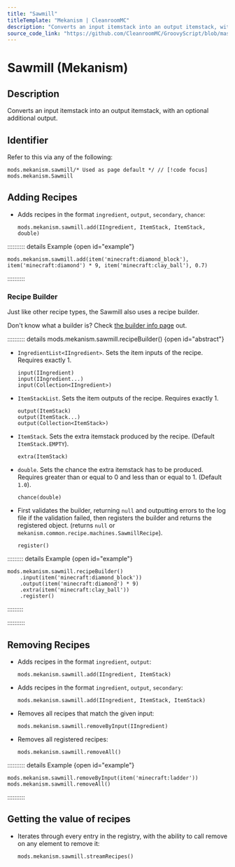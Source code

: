 ```yaml
---
title: "Sawmill"
titleTemplate: "Mekanism | CleanroomMC"
description: "Converts an input itemstack into an output itemstack, with an optional additional output."
source_code_link: "https://github.com/CleanroomMC/GroovyScript/blob/master/src/main/java/com/cleanroommc/groovyscript/compat/mods/mekanism/Sawmill.java"
---
```


# Sawmill (Mekanism)

## Description

Converts an input itemstack into an output itemstack, with an optional additional output.

## Identifier

Refer to this via any of the following:

```groovy:no-line-numbers {1}
mods.mekanism.sawmill/* Used as page default */ // [!code focus]
mods.mekanism.Sawmill
```


## Adding Recipes

- Adds recipes in the format `ingredient`, `output`, `secondary`, `chance`:

    ```groovy:no-line-numbers
    mods.mekanism.sawmill.add(IIngredient, ItemStack, ItemStack, double)
    ```

:::::::::: details Example {open id="example"}
```groovy:no-line-numbers
mods.mekanism.sawmill.add(item('minecraft:diamond_block'), item('minecraft:diamond') * 9, item('minecraft:clay_ball'), 0.7)
```

::::::::::

### Recipe Builder

Just like other recipe types, the Sawmill also uses a recipe builder.

Don't know what a builder is? Check [the builder info page](../../getting_started/builder.md) out.

:::::::::: details mods.mekanism.sawmill.recipeBuilder() {open id="abstract"}
- `IngredientList<IIngredient>`. Sets the item inputs of the recipe. Requires exactly 1.

    ```groovy:no-line-numbers
    input(IIngredient)
    input(IIngredient...)
    input(Collection<IIngredient>)
    ```

- `ItemStackList`. Sets the item outputs of the recipe. Requires exactly 1.

    ```groovy:no-line-numbers
    output(ItemStack)
    output(ItemStack...)
    output(Collection<ItemStack>)
    ```

- `ItemStack`. Sets the extra itemstack produced by the recipe. (Default `ItemStack.EMPTY`).

    ```groovy:no-line-numbers
    extra(ItemStack)
    ```

- `double`. Sets the chance the extra itemstack has to be produced. Requires greater than or equal to 0 and less than or equal to 1. (Default `1.0`).

    ```groovy:no-line-numbers
    chance(double)
    ```

- First validates the builder, returning `null` and outputting errors to the log file if the validation failed, then registers the builder and returns the registered object. (returns `null` or `mekanism.common.recipe.machines.SawmillRecipe`).

    ```groovy:no-line-numbers
    register()
    ```

::::::::: details Example {open id="example"}
```groovy:no-line-numbers
mods.mekanism.sawmill.recipeBuilder()
    .input(item('minecraft:diamond_block'))
    .output(item('minecraft:diamond') * 9)
    .extra(item('minecraft:clay_ball'))
    .register()
```

:::::::::

::::::::::

## Removing Recipes

- Adds recipes in the format `ingredient`, `output`:

    ```groovy:no-line-numbers
    mods.mekanism.sawmill.add(IIngredient, ItemStack)
    ```

- Adds recipes in the format `ingredient`, `output`, `secondary`:

    ```groovy:no-line-numbers
    mods.mekanism.sawmill.add(IIngredient, ItemStack, ItemStack)
    ```

- Removes all recipes that match the given input:

    ```groovy:no-line-numbers
    mods.mekanism.sawmill.removeByInput(IIngredient)
    ```

- Removes all registered recipes:

    ```groovy:no-line-numbers
    mods.mekanism.sawmill.removeAll()
    ```

:::::::::: details Example {open id="example"}
```groovy:no-line-numbers
mods.mekanism.sawmill.removeByInput(item('minecraft:ladder'))
mods.mekanism.sawmill.removeAll()
```

::::::::::

## Getting the value of recipes

- Iterates through every entry in the registry, with the ability to call remove on any element to remove it:

    ```groovy:no-line-numbers
    mods.mekanism.sawmill.streamRecipes()
    ```
